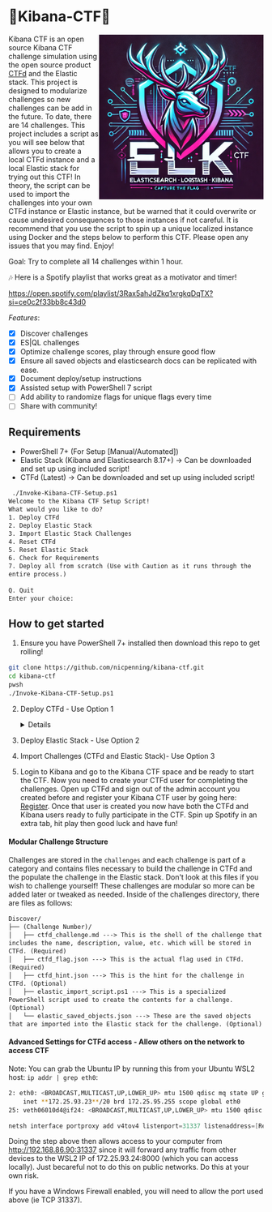 # 🔎Kibana-CTF🚩

<img src="./images/DALLE_Capture_The_Flag_logo.webp" alt="drawing" width="325" align="right"/>

Kibana CTF is an open source Kibana CTF challenge simulation using the open source product [CTFd](https://ctfd.io/) and the Elastic stack. This project is designed to modularize challenges so new challenges can be add in the future. To date, there are 14 challenges. This project includes a script as you will see below that allows you to create a local CTFd instance and a local Elastic stack for trying out this CTF! In theory, the script can be used to import the challenges into your own CTFd instance or Elastic instance, but be warned that it could overwrite or cause undesired consequences to those instances if not careful. It is recommend that you use the script to spin up a unique localized instance using Docker and the steps below to perform this CTF. Please open any issues that you may find. Enjoy!

Goal: Try to complete all 14 challenges within 1 hour.

🎶 Here is a Spotify playlist that works great as a motivator and timer! 

https://open.spotify.com/playlist/3Rax5ahJdZkq1xrgkqDqTX?si=ce0c2f33bb8c43d0

_Features_:
- [x] Discover challenges
- [x] ES|QL challenges
- [x] Optimize challenge scores, play through ensure good flow
- [x] Ensure all saved objects and elasticsearch docs can be replicated with ease.
- [x] Document deploy/setup instructions
- [x] Assisted setup with PowerShell 7 script
- [ ] Add ability to randomize flags for unique flags every time
- [ ] Share with community!

## Requirements
- PowerShell 7+ (For Setup [Manual/Automated])
- Elastic Stack (Kibana and Elasticsearch 8.17+) -> Can be downloaded and set up using included script!
- CTFd (Latest) -> Can be downloaded and set up using included script!

```
 ./Invoke-Kibana-CTF-Setup.ps1                                                                                                       
Welcome to the Kibana CTF Setup Script!
What would you like to do?
1. Deploy CTFd
2. Deploy Elastic Stack
3. Import Elastic Stack Challenges
4. Reset CTFd
5. Reset Elastic Stack
6. Check for Requirements
7. Deploy all from scratch (Use with Caution as it runs through the entire process.)

Q. Quit
Enter your choice: 
```

## How to get started
1. Ensure you have PowerShell 7+ installed then download this repo to get rolling!

```bash
git clone https://github.com/nicpenning/kibana-ctf.git
cd kibana-ctf
pwsh
./Invoke-Kibana-CTF-Setup.ps1
```

2. Deploy CTFd - Use Option 1
   <details>
    a. Once deployed, go to the CTFd instance and navigate through the wizard with default settings (most of these will be overwritten later). Make sure to make note of your admin user/password combination and specify how long you want the CTF to last (this can easily be changed later if needed.)

   ![CTFd First Start Page](./images/image.png)
   ![Step 2 Sample](./images/image-1.png)
   ![Step 3 Sample](./images/image-2.png)
   ![Step 4 Sample](./images/image-4.png)
   ![Step 5 Sample](./images/image-5.png)
   ![Step 6 - Set Start / End Date of Challenge](./images/image-6.png)
   ![Finish!](./images/image-7.png)

    b. Go to settings, create the API Access Token and copy for later since you will not be able to see them after dismissing that pop up window. (No worries if you forget, you can create one later.)

   ![API Access Token](./images/image-8.png)
   ![Navigate to Access Token Page](./images/image-9.png)
   ![Generate Token](./images/image-10.png)
   ![Copy Token for Usage Later](./images/image-11.png)
   </details>
   
3. Deploy Elastic Stack - Use Option 2

4. Import Challenges (CTFd and Elastic Stack)- Use Option 3

5. Login to Kibana and go to the Kibana CTF space and be ready to start the CTF. Now you need to create your CTFd user for completing the challenges. Open up CTFd and sign out of the admin account you created before and register your Kibana CTF user by going here: [Register](http://127.0.0.1:8000/register). Once that user is created you now have both the CTFd and Kibana users ready to fully participate in the CTF. Spin up Spotify in an extra tab, hit play then good luck and have fun!

#### Modular Challenge Structure
Challenges are stored in the `challenges` and each challenge is part of a category and contains files necessary to build the challenge in CTFd and the populate the challenge in the Elastic stack. Don't look at this files if you wish to challenge yourself! These challenges are modular so more can be added later or tweaked as needed. Inside of the challenges directory, there are files as follows:

```
Discover/
├── (Challenge Number)/
│   ├── ctfd_challenge.md ---> This is the shell of the challenge that includes the name, description, value, etc. which will be stored in CTFd. (Required)
│   ├── ctfd_flag.json ---> This is the actual flag used in CTFd. (Required)
│   ├── ctfd_hint.json ---> This is the hint for the challenge in CTFd. (Optional)
│   ├── elastic_import_script.ps1 ---> This is a specialized PowerShell script used to create the contents for a challenge. (Optional)
│   └── elastic_saved_objects.json ---> These are the saved objects that are imported into the Elastic stack for the challenge. (Optional)
```

#### Advanced Settings for CTFd access - Allow others on the network to access CTF
Note: You can grab the Ubuntu IP by running this from your Ubuntu WSL2 host: `ip addr | grep eth0`:
```bash
2: eth0: <BROADCAST,MULTICAST,UP,LOWER_UP> mtu 1500 qdisc mq state UP group default qlen 1000
    inet **172.25.93.23**/20 brd 172.25.95.255 scope global eth0
25: veth06010d4@if24: <BROADCAST,MULTICAST,UP,LOWER_UP> mtu 1500 qdisc noqueue master br-765cf15dc8a1 state UP group default
```

```Powershell
netsh interface portproxy add v4tov4 listenport=31337 listenaddress=[Replace this with your local IP. Example == 192.168.86.90] connectport=8000 connectaddress=[Replace this with your WSL2 IP. Example == 172.25.93.23]
```
Doing the step above then allows access to your computer from http://192.168.86.90:31337 since it will forward any traffic from other devices to the WSL2 IP of 172.25.93.24:8000 (which you can access locally). Just becareful not to do this on public networks. Do this at your own risk.

If you have a Windows Firewall enabled, you will need to allow the port used above (ie TCP 31337).
